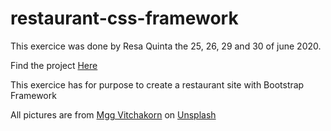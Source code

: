# restaurant-css-framework

This exercice was done by Resa Quinta the 25, 26, 29 and 30 of june 2020. 

Find the project [Here](https://resdev27.github.io/restaurant-css-framework/)

This exercice has for purpose to create a restaurant site with Bootstrap Framework

All pictures are from [Mgg Vitchakorn](https://unsplash.com/@mggbox) on [Unsplash](https://unsplash.com/)
